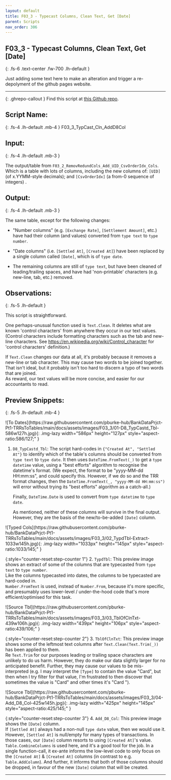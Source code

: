 ```yaml
---
layout: default
title: F03_3 - Typecast Columns, Clean Text, Get [Date]
parent: Scripts
nav_order: 306
---
```


## F03_3 - Typecast Columns, Clean Text, Get \[Date\]  
{: .fs-6 .text-center .fw-700 .lh-default }

Just adding some text here to make an alteration and trigger a re-depolyment of the github pages website.

---

<div markdown="1" class="ghrepo-topdiv">

{: .ghrepo-callout }
Find this script at [this Github repo].


[this Github repo]: https://github.com/pburke-hub/BankDataPrjct-Pt1-TRRsToTables/tree/main/BankDataPt1-Scripts

</div>


## Script Name:
{: .fs-4 .lh-default .mb-4 }
F03_3_TypCast_Cln_AddD8Col  


## Input:
{: .fs-4 .lh-default .mb-3 }

<!-- image here? -->

The output/table from `F03_2_RemovRedundCols_Add_UID_CsvOrderIdx_Cols`. Which is a table with lots of columns, including the new columns of: `[UID]` (of x.YYMM-style decimals); and `[CsvOrderIdx]` (a from-0 sequence of integers) .


## Output:
{: .fs-4 .lh-default .mb-3 }

The same table, except for the following changes:  
* "Number columns" (e.g. `[Exchange Rate]`, `[Settlement Amount]`, etc.) have had their column (and values) converted from `type text` to `type number`.  

* "Date columns" (i.e. `[Settled At]`, `[Created At]`) have been replaced by a single column called `[Date]`, which is of `type date`.  

* The remaining columns are still of `type text`, but have been cleaned of leading/trailing spaces, and have had 'non-printable' characters (e.g. new-line, tab, etc.) removed.  


## Observations:
{: .fs-5 .lh-default }

This script is straightforward. 

One perhaps-unusual function used is `Text.Clean`. It deletes what are known 'control characters' from anywhere they occur in our text values. (Control characters include formatting characters such as the tab and new-line characters. See https://en.wikipedia.org/wiki/Control_character for 'control characters' definition.)

If `Text.Clean` changes our data at all, it's probably because it removes a new-line or tab character. This may cause two words to be joined together. That isn't ideal, but it probably isn't too hard to discern a typo of two words that are joined.  
As reward, our text values will be more concise, and easier for our accountants to read. 


## Preview Snippets:
{: .fs-5 .lh-default .mb-4 }


<div markdown="1" class="scrolling-div-class">
![To Dates](https://raw.githubusercontent.com/pburke-hub/BankDataPrjct-Pt1-TRRsToTables/main/docs/assets/images/F03_3/01-D8_TypCastd_Tbl-586w127h.jpg){: .img-lazy width="586px" height="127px" style="aspect-ratio:586/127;" }
</div>


1. `D8_TypCastd_Tbl`: The script hard-codes in `{"Created At", "Settled At"}` to identify which of the table's columns should be converted from `type text` to `type date`. It then uses `DateTime.FromText(_)` to get a `type datetime` value, using a "best efforts" algorithm to recognise the datetime's format. 
   (We expect, the format to be "yyyy-MM-dd HH:mm:ss", and could specify this. However, if we do so and the TRR format changes, then the `DateTime.FromText(_, "yyyy-MM-dd HH:mm:ss")` will error without trying its "best efforts" algorithm as a catch-all.)



   Finally, `DateTime.Date` is used to convert from `type datetime` to `type date`.  

   As mentioned, neither of these columns will survive in the final output. However, they are the basis of the new/to-be-added `[Date]` column.  

<!-- TODO = check that "yyyy-MM-dd HH:mm:ss" used x2-times above is correctly used. 
Yes it is. See Eg3 of https://learn.microsoft.com/en-us/powerquery-m/datetime-fromtext OR See https://learn.microsoft.com/en-us/dotnet/standard/base-types/custom-date-and-time-format-strings -->


<div markdown="1" class="scrolling-div-class">
![Typed Cols](https://raw.githubusercontent.com/pburke-hub/BankDataPrjct-Pt1-TRRsToTables/main/docs/assets/images/F03_3/02_TypdTbl-Extract-1033w145h.jpg){: .img-lazy width="1033px" height="145px" style="aspect-ratio:1033/145;" }
</div>


{:style="counter-reset:step-counter 1"}
2. `TypdTbl`: This preview image shows an extract of some of the columns that are typecasted from `type text` to `type number`.  
   Like the columns typecasted into dates, the columns to be typecasted are hard-coded in.
   <br>
   `Number.FromText` is used, instead of `Number.From`, because it's more specific, and presumably uses lower-level / under-the-hood code that's more efficient/optimised for this task.


<div markdown="1" class="scrolling-div-class">
![Source Tbl](https://raw.githubusercontent.com/pburke-hub/BankDataPrjct-Pt1-TRRsToTables/main/docs/assets/images/F03_3/03_TblOfClnTxt-439w106h.jpg){: .img-lazy width="439px" height="106px" style="aspect-ratio:439/106;" }
</div>



{:style="counter-reset:step-counter 2"}
3. `TblOfClnTxt`: This preview image shows some of the leftmost text columns after `Text.Clean(Text.Trim(_))` has been applied to them.  
   Re `Text.Trim` for our purposes leading or trailing space characters are unlikely to do us harm. However, they do make our data slightly larger for no anticipated benefit. Further, they may cause our values to be mis-interpreted (e.g. I may interpret the `[Type]` to contain the value "Card", but then when I try filter for that value, I'm frustrated to then discover that sometimes the value is "Card" and other times it's "Card ").






<div markdown="1" class="scrolling-div-class">
![Source Tbl](https://raw.githubusercontent.com/pburke-hub/BankDataPrjct-Pt1-TRRsToTables/main/docs/assets/images/F03_3/04-Add_D8_Col-425w145h.jpg){: .img-lazy width="425px" height="145px" style="aspect-ratio:425/145;" }
</div>


{:style="counter-reset:step-counter 3"}
4. `Add_D8_Col`: This preview image shows the `[Date]` column.  
   If `[Settled At]` always had a non-null `type date` value, then we would use it. However, `[Settled At]` is null/empty for many types of transactions. In those cases, our `[Date]` column resorts to using `[Created At]`'s value.  
   `Table.CombineColumns` is used here, and it's a good tool for the job. In a single function-call, it ex-ante informs the low-level code to only focus on the `[Created At]` & `[Created At]` columns (in contrast to e.g. `Table.AddColumn`). And further, it informs that both of those columns should be dropped, in favour of the new `[Date]` column that will be created.


---

